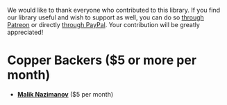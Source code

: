 We would like to thank everyone who contributed to this library. If you find our library useful and wish to support as well, you can do so [through Patreon](https://www.patreon.com/limonte) or directly [through PayPal](https://www.paypal.me/limonte/5eur). Your contribution will be greatly appreciated!

# Copper Backers ($5 or more per month)

- **[Malik Nazimanov](https://www.patreon.com/lantos)** ($5 per month)
